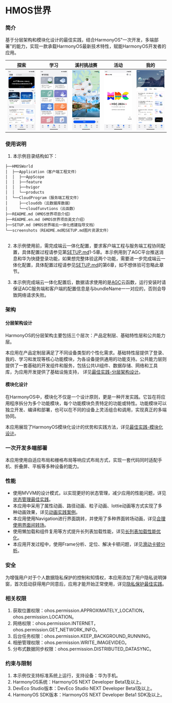# HMOS世界

### 简介

基于分层架构和模块化设计的最佳实践，结合HarmonyOS"一次开发，多端部署"的能力，实现一款承载HarmonyOS最新技术特性，赋能HarmonyOS开发者的应用。

| 探索                                     | 学习                                         | 溪村挑战赛                                       | 活动                                           | 我的                                     |
|----------------------------------------|--------------------------------------------|---------------------------------------------|----------------------------------------------|----------------------------------------|
| ![image](screenshots/devices/home.jpg) | ![image](screenshots/devices/learning.jpg) | ![image](screenshots/devices/challenge.jpg) | ![image](screenshots/devices/conference.jpg) | ![image](screenshots/devices/mine.jpg) |

### 使用说明

1. 本示例目录结构如下：

```
├──HMOSWorld
│  ├──Application（客户端工程文件）
│  │  ├──AppScope
│  │  ├──feature
│  │  ├──hvigor
│  │  └──products
│  └──CloudProgram（服务端工程文件）
│     ├──clouddb（云数据库数据）
│     └──cloudfunvtions（云函数）
├──README.md（HMOS世界项目介绍）
├──README.en.md（HMOS世界项目英文介绍）
├──SETUP.md（HMOS世界端云一体化搭建指导文档）
└──screenshots（README.md和SETUP.md图片资源文件）
  
```

2. 本示例使用前，需完成端云一体化配置，要求客户端工程与服务端工程协同配置，具体配置过程请参见第[SETUP.md]()1-5章。本示例用到了AGC平台推送消息和华为快捷登录功能，如果想完整体验这两个功能，需要进一步完成端云一体化配置，具体配置过程请参见[SETUP.md]()的第6章，如不想体验可忽略此章节。

3. 本示例完成端云一体化配置后，数据请求使用的是[AGC](https://developer.huawei.com/consumer/cn/service/josp/agc/index.html#/)云函数，运行安装时请保证AGC服务端和客户端的配置信息是与bundleName一一对应的，否则会导致网络请求失败。

### 架构

#### 分层架构设计


HarmonyOS的分层架构主要包括三个层次：产品定制层、基础特性层和公共能力层。

本应用在产品定制层满足了不同设备类型的个性化需求。基础特性层提供了登录、我的、学习和发现等核心功能模块，为各设备提供通用的功能支持。公共能力层则提供了一套基础的开发组件和服务，包括公共UI组件、数据存储、网络和工具库，为应用开发提供了基础设施支持，
详见[最佳实践-分层架构设计](https://developer.huawei.com/consumer/cn/doc/harmonyos-guides-V5/bpta-layered-architecture-design-V5?catalogVersion=V5)。

#### 模块化设计

在HarmonyOS中，模块化不仅是一个设计原则，更是一种开发实践。它旨在将应用程序拆分为多个功能模块，每个功能模块负责特定的功能或特性。功能模块可以独立开发、编译和部署，也可以在不同的设备上灵活组合和调用，实现真正的多端协同。

本应用展现了HarmonyOS模块化设计的优势和实践方法，详见[最佳实践-模块化设计](https://developer.huawei.com/consumer/cn/doc/harmonyos-guides-V5/bpta-modular-design-V5?catalogVersion=V5)。

### 一次开发多端部署

本应用使用自适应布局和栅格布局等响应式布局方式，实现一套代码同时适配手机、折叠屏、平板等多种设备的能力。

### 性能

- 使用MVVM的设计模式，以实现更好的状态管理，减少应用的性能问题，详见[状态管理最佳实践](https://developer.huawei.com/consumer/cn/doc/harmonyos-guides-V5/bpta-status-management-V5?catalogVersion=V5)。
- 本应用中采用了属性动画、路径动画、粒子动画、lottie动画等方式实现了多种动画效果，详见[动画实践案例](https://developer.huawei.com/consumer/cn/doc/harmonyos-guides-V5/bpta-fair-use-animation-V5?catalogVersion=V5)。
- 本应用使用Navigation进行界面跳转，并使用了多种界面转场动画，详见[合理使用界面间转场](https://developer.huawei.com/consumer/cn/doc/harmonyos-guides-V5/bpta-page-transition-V5?catalogVersion=V5)。
- 使用懒加载和组件复用等方式提升长列表加载性能，详见[长列表加载性能优化](https://developer.huawei.com/consumer/cn/doc/harmonyos-guides-V5/bpta-best-practices-long-list-V5?catalogVersion=V5)。
- 本应用开发过程中，使用Frame分析、定位、解决卡顿问题，详见[滑动卡顿分析](https://developer.huawei.com/consumer/cn/doc/harmonyos-guides-V5/bpta-frame-practice-V5?catalogVersion=V5)。

### 安全

为增强用户对于个人数据隐私保护的控制和知情权，本应用添加了用户隐私说明弹窗，首次启动获得用户同意后，应用才能开始正常使用，详见[隐私保护最佳实践](https://developer.huawei.com/consumer/cn/doc/harmonyos-guides-V5/bpta-app-privacy-protection-V5?catalogVersion=V5)。

### 相关权限

1. 获取位置权限：ohos.permission.APPROXIMATELY_LOCATION，ohos.permission.LOCATION。
2. 网络权限：ohos.permission.INTERNET，ohos.permission.GET_NETWORK_INFO。
3. 后台任务权限：ohos.permission.KEEP_BACKGROUND_RUNNING。
4. 相册管理权限：ohos.permission.WRITE_IMAGEVIDEO。
5. 分布式数据同步权限：ohos.permission.DISTRIBUTED_DATASYNC。

### 约束与限制

1. 本示例仅支持标准系统上运行，支持设备：华为手机。
2. HarmonyOS系统：HarmonyOS NEXT Developer Beta1及以上。
3. DevEco Studio版本：DevEco Studio NEXT Developer Beta1及以上。
4. HarmonyOS SDK版本：HarmonyOS NEXT Developer Beta1 SDK及以上。